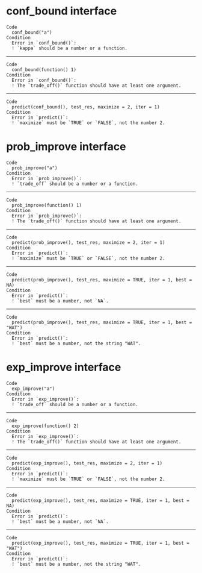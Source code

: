 # conf_bound interface

    Code
      conf_bound("a")
    Condition
      Error in `conf_bound()`:
      ! `kappa` should be a number or a function.

---

    Code
      conf_bound(function() 1)
    Condition
      Error in `conf_bound()`:
      ! The `trade_off()` function should have at least one argument.

---

    Code
      predict(conf_bound(), test_res, maximize = 2, iter = 1)
    Condition
      Error in `predict()`:
      ! `maximize` must be `TRUE` or `FALSE`, not the number 2.

# prob_improve interface

    Code
      prob_improve("a")
    Condition
      Error in `prob_improve()`:
      ! `trade_off` should be a number or a function.

---

    Code
      prob_improve(function() 1)
    Condition
      Error in `prob_improve()`:
      ! The `trade_off()` function should have at least one argument.

---

    Code
      predict(prob_improve(), test_res, maximize = 2, iter = 1)
    Condition
      Error in `predict()`:
      ! `maximize` must be `TRUE` or `FALSE`, not the number 2.

---

    Code
      predict(prob_improve(), test_res, maximize = TRUE, iter = 1, best = NA)
    Condition
      Error in `predict()`:
      ! `best` must be a number, not `NA`.

---

    Code
      predict(prob_improve(), test_res, maximize = TRUE, iter = 1, best = "WAT")
    Condition
      Error in `predict()`:
      ! `best` must be a number, not the string "WAT".

# exp_improve interface

    Code
      exp_improve("a")
    Condition
      Error in `exp_improve()`:
      ! `trade_off` should be a number or a function.

---

    Code
      exp_improve(function() 2)
    Condition
      Error in `exp_improve()`:
      ! The `trade_off()` function should have at least one argument.

---

    Code
      predict(exp_improve(), test_res, maximize = 2, iter = 1)
    Condition
      Error in `predict()`:
      ! `maximize` must be `TRUE` or `FALSE`, not the number 2.

---

    Code
      predict(exp_improve(), test_res, maximize = TRUE, iter = 1, best = NA)
    Condition
      Error in `predict()`:
      ! `best` must be a number, not `NA`.

---

    Code
      predict(exp_improve(), test_res, maximize = TRUE, iter = 1, best = "WAT")
    Condition
      Error in `predict()`:
      ! `best` must be a number, not the string "WAT".

